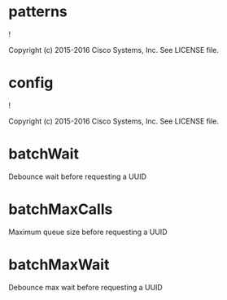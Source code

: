 # patterns

!

Copyright (c) 2015-2016 Cisco Systems, Inc. See LICENSE file.

# config

!

Copyright (c) 2015-2016 Cisco Systems, Inc. See LICENSE file.

# batchWait

Debounce wait before requesting a UUID

# batchMaxCalls

Maximum queue size before requesting a UUID

# batchMaxWait

Debounce max wait before requesting a UUID
